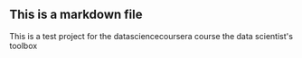## This is a markdown file
This is a test project for the datasciencecoursera course the data scientist's toolbox
